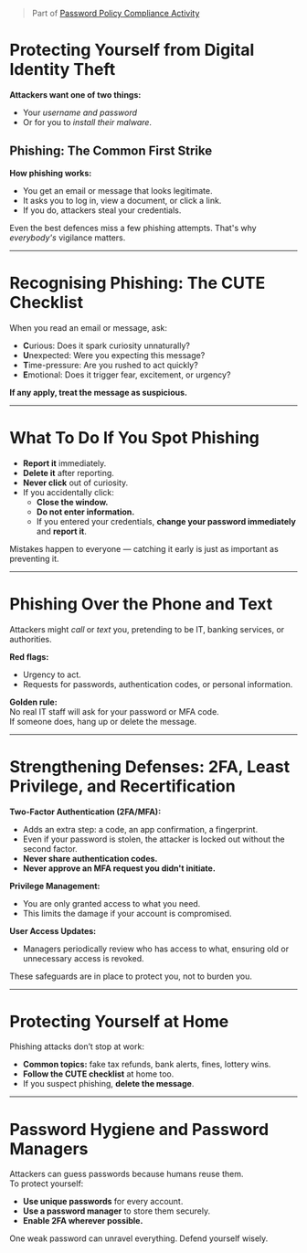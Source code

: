 > Part of [Password Policy Compliance Activity](Password-Policy-Compliance-Activity.md)
# Protecting Yourself from Digital Identity Theft

**Attackers want one of two things:**

- Your _username and password_
- Or for you to _install their malware_.

## Phishing: The Common First Strike

**How phishing works:**

- You get an email or message that looks legitimate.
- It asks you to log in, view a document, or click a link.
- If you do, attackers steal your credentials.

Even the best defences miss a few phishing attempts. That's why _everybody's_ vigilance matters.

---

# Recognising Phishing: The CUTE Checklist

When you read an email or message, ask:

- **C**urious: Does it spark curiosity unnaturally?
- **U**nexpected: Were you expecting this message?
- **T**ime-pressure: Are you rushed to act quickly?
- **E**motional: Does it trigger fear, excitement, or urgency?

**If any apply, treat the message as suspicious.**

---

# What To Do If You Spot Phishing

- **Report it** immediately.
- **Delete it** after reporting.
- **Never click** out of curiosity.
- If you accidentally click:
    - **Close the window.**
    - **Do not enter information.**
    - If you entered your credentials, **change your password immediately** and **report it**.

Mistakes happen to everyone — catching it early is just as important as preventing it.

---

# Phishing Over the Phone and Text

Attackers might _call_ or _text_ you, pretending to be IT, banking services, or authorities.

**Red flags:**

- Urgency to act.
- Requests for passwords, authentication codes, or personal information.

**Golden rule:**  
No real IT staff will ask for your password or MFA code.  
If someone does, hang up or delete the message.

---

# Strengthening Defenses: 2FA, Least Privilege, and Recertification

**Two-Factor Authentication (2FA/MFA):**

- Adds an extra step: a code, an app confirmation, a fingerprint.
- Even if your password is stolen, the attacker is locked out without the second factor.
- **Never share authentication codes.**
- **Never approve an MFA request you didn't initiate.**

**Privilege Management:**

- You are only granted access to what you need.
- This limits the damage if your account is compromised.

**User Access Updates:**

- Managers periodically review who has access to what, ensuring old or unnecessary access is revoked.

These safeguards are in place to protect you, not to burden you.

---

# Protecting Yourself at Home

Phishing attacks don’t stop at work:

- **Common topics:** fake tax refunds, bank alerts, fines, lottery wins.
- **Follow the CUTE checklist** at home too.
- If you suspect phishing, **delete the message**.

---

# Password Hygiene and Password Managers

Attackers can guess passwords because humans reuse them.  
To protect yourself:

- **Use unique passwords** for every account.
- **Use a password manager** to store them securely.
- **Enable 2FA wherever possible.**

One weak password can unravel everything. Defend yourself wisely.